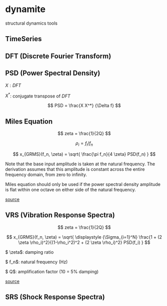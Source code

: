# dynamite
structural dynamics tools

## TimeSeries

## DFT (Discrete Fourier Transform)

## PSD (Power Spectral Density)

$X: DFT$

$X^*$: conjugate transpose of $DFT$

$$ PSD = \frac{X X^*} {\Delta f} $$

## Miles Equation

$$ zeta = \frac{1}{2Q} $$

$$  \rho_i = f_i / f_n $$

$$ x_{GRMS}(f_n, \zeta) = \sqrt{ \frac{\pi f_n}{4 \zeta} PSD(f_n) } $$

Note that the base input amplitude is taken at the natural frequency.  The derivation assumes that this amplitude is constant across the entire frequency domain, from zero to infinity.

Miles equation should only be used if the power spectral density amplitude is flat within one octave on either side of the natural frequency. 

[source](http://www.vibrationdata.com/tutorials2/vrs.pdf)

## VRS (Vibration Response Spectra)

$$ zeta = \frac{1}{2Q} $$


$$ x_{GRMS}(f_n, \zeta) = \sqrt{  \displaystyle {\Sigma_{i=1}^N} \frac{1 + (2 \zeta \rho_i)^2}{(1-\rho_i^2)^2 + (2 \zeta \rho_i)^2} PSD(f_i) } $$

$ \zeta$: damping ratio

$ f_n$: natural frequency (Hz)

$ Q$: amplification factor (10 = 5% damping)

[source](http://www.vibrationdata.com/tutorials2/vrs.pdf)

## SRS (Shock Response Spectra)
